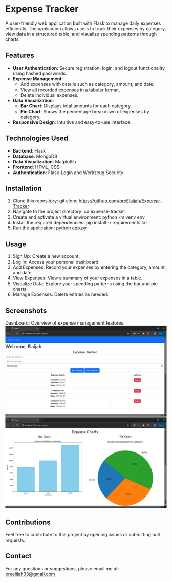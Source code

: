 # Expense Tracker

A user-friendly web application built with Flask to manage daily expenses efficiently. The application allows users to track their expenses by category, view data in a structured table, and visualize spending patterns through charts.

## Features
- **User Authentication**: Secure registration, login, and logout functionality using hashed passwords.
- **Expense Management**:
  - Add expenses with details such as category, amount, and date.
  - View all recorded expenses in a tabular format.
  - Delete individual expenses.
- **Data Visualization**:
  - **Bar Chart**: Displays total amounts for each category.
  - **Pie Chart**: Shows the percentage breakdown of expenses by category.
- **Responsive Design**: Intuitive and easy-to-use interface.

## Technologies Used
- **Backend**: Flask
- **Database**: MongoDB
- **Data Visualization**: Matplotlib
- **Frontend**: HTML, CSS
- **Authentication**: Flask-Login and Werkzeug Security

## Installation
1. Clone this repository:
   git clone https://github.com/oreElaijah/Expense-Tracker
2. Navigate to the project directory:
    cd expense-tracker
3. Create and activate a virtual environment:
    python -m venv env
4. Install the required dependencies:
    pip install -r requirements.txt
5. Run the application:
    python app.py

## Usage
1. Sign Up: Create a new account.
2. Log In: Access your personal dashboard.
3. Add Expenses: Record your expenses by entering the category, amount, and date.
4. View Expenses: View a summary of your expenses in a table.
5. Visualize Data: Explore your spending patterns using the bar and pie charts.
6. Manage Expenses: Delete entries as needed.

## Screenshots
Dashboard: Overview of expense management features.
![Dashboard](images/Dashboard.png)
![Dashboard](images/Dashboard2.png)
## Contributions
Feel free to contribute to this project by opening issues or submitting pull requests.

## Contact
For any questions or suggestions, please email me at: oreelijah33@gmail.com